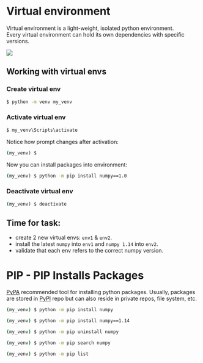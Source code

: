 # Virtual environment
Virtual environment is a light-weight, isolated python environment.  
Every virtual environment can hold its own dependencies with specific versions.  

![](/images/p21-venv.PNG)
## Working with virtual envs
### Create virtual env
```cmd
$ python -m venv my_venv
```
### Activate virtual env
```cmd
$ my_venv\Scripts\activate
```
Notice how prompt changes after activation:
```cmd
(my_venv) $
```
Now you can install packages into environment:
```cmd
(my_venv) $ python -m pip install numpy==1.0
```
### Deactivate virtual env
```cmd
(my_venv) $ deactivate
```
## Time for task:
 - create 2 new virtual envs: ```env1``` & ```env2```.
 - install the latest ```numpy``` into ```env1``` and ```numpy 1.14``` into ```env2```.
 - validate that each env refers to the correct numpy version.
# PIP - PIP Installs Packages
[PyPA](https://www.pypa.io/en/latest/) recommended tool for installing python packages.
Usually, packages are stored in [PyPI](https://pypi.org/) repo but can also reside in private repos, file system, etc.

```bash
(my_venv) $ python -m pip install numpy
```

```bash
(my_venv) $ python -m pip install numpy==1.14
```

```bash
(my_venv) $ python -m pip uninstall numpy
```
```bash
(my_venv) $ python -m pip search numpy
```
```bash
(my_venv) $ python -m pip list
```
<!--stackedit_data:
eyJoaXN0b3J5IjpbLTU5NDIzMjIwNywtMTk5MzA1NzM5NiwtNT
M1MTY2NDYsMTE0MzU4Mzg0OSw3NzkwNzkyMTYsMjExMDUxMTU0
NywtNzYwOTY4MDg3LDE0NTM1Nzg2MzQsLTExMDI0NDg5NzUsMT
k0MjA0MDk0OV19
-->